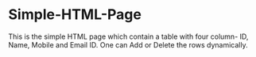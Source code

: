 # Simple-HTML-Page
This is the simple HTML page which contain a table with four column- ID, Name, Mobile and Email ID. One can Add or Delete the rows dynamically.
